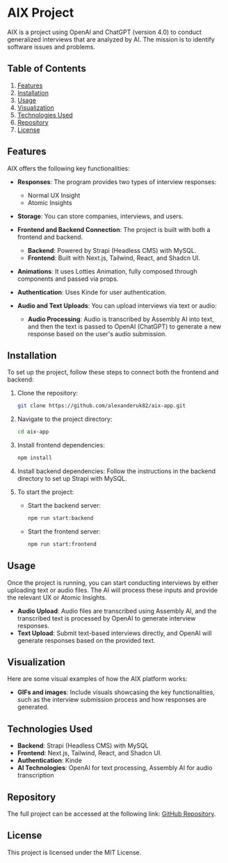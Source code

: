 
# AIX Project

AIX is a project using OpenAI and ChatGPT (version 4.0) to conduct generalized interviews that are analyzed by AI. The mission is to identify software issues and problems.

## Table of Contents
1. [Features](#features)
2. [Installation](#installation)
3. [Usage](#usage)
4. [Visualization](#visualization)
5. [Technologies Used](#technologies-used)
6. [Repository](#repository)
7. [License](#license)

## Features

AIX offers the following key functionalities:

- **Responses**: The program provides two types of interview responses:
  - Normal UX Insight
  - Atomic Insights

- **Storage**: You can store companies, interviews, and users.

- **Frontend and Backend Connection**: The project is built with both a frontend and backend.
  - **Backend**: Powered by Strapi (Headless CMS) with MySQL.
  - **Frontend**: Built with Next.js, Tailwind, React, and Shadcn UI.

- **Animations**: It uses Lotties Animation, fully composed through components and passed via props.

- **Authentication**: Uses Kinde for user authentication.

- **Audio and Text Uploads**: You can upload interviews via text or audio:
  - **Audio Processing**: Audio is transcribed by Assembly AI into text, and then the text is passed to OpenAI (ChatGPT) to generate a new response based on the user's audio submission.

## Installation

To set up the project, follow these steps to connect both the frontend and backend:

1. Clone the repository:
   ```bash
   git clone https://github.com/alexanderuk82/aix-app.git
   ```

2. Navigate to the project directory:
   ```bash
   cd aix-app
   ```

3. Install frontend dependencies:
   ```bash
   npm install
   ```

4. Install backend dependencies:
   Follow the instructions in the backend directory to set up Strapi with MySQL.

5. To start the project:
   - Start the backend server:
     ```bash
     npm run start:backend
     ```
   - Start the frontend server:
     ```bash
     npm run start:frontend
     ```

## Usage

Once the project is running, you can start conducting interviews by either uploading text or audio files. The AI will process these inputs and provide the relevant UX or Atomic Insights.

- **Audio Upload**: Audio files are transcribed using Assembly AI, and the transcribed text is processed by OpenAI to generate interview responses.
- **Text Upload**: Submit text-based interviews directly, and OpenAI will generate responses based on the provided text.

## Visualization

Here are some visual examples of how the AIX platform works:

- **GIFs and images**: Include visuals showcasing the key functionalities, such as the interview submission process and how responses are generated.

## Technologies Used

- **Backend**: Strapi (Headless CMS) with MySQL
- **Frontend**: Next.js, Tailwind, React, and Shadcn UI.
- **Authentication**: Kinde
- **AI Technologies**: OpenAI for text processing, Assembly AI for audio transcription

## Repository

The full project can be accessed at the following link: [GitHub Repository](https://github.com/alexanderuk82/aix-app).

## License

This project is licensed under the MIT License.

